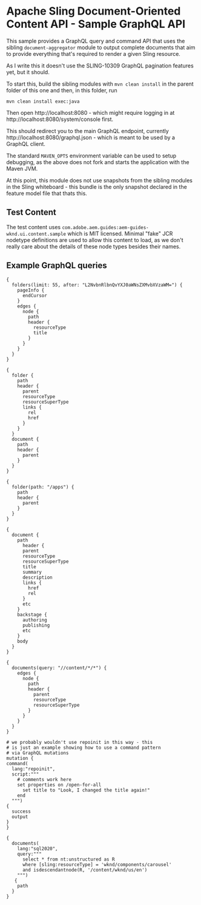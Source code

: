 # Apache Sling Document-Oriented Content API - Sample GraphQL API

This sample provides a GraphQL query and command API that uses the sibling `document-aggregator` module
to output complete documents that aim to provide everything that's required to render a given Sling resource.

As I write this it doesn't use the SLING-10309 GraphQL pagination features yet, but it should.

To start this, build the sibling modules with `mvn clean install` in the parent folder
of this one and then, in this folder, run

    mvn clean install exec:java

Then open http://localhost:8080 - which might require logging in
at http://localhost:8080/system/console first.

This should redirect you to the main GraphQL endpoint, currently 
http://localhost:8080/graphql.json - which is meant to be used by a GraphQL client.

The standard `MAVEN_OPTS` environment variable can be used to setup
debugging, as the above does not fork and starts the application with
the Maven JVM.

At this point, this module does not use snapshots from the sibling modules
in the Sling whiteboard - this bundle is the only snapshot declared in the
feature model file that thats this. 

## Test Content

The test content uses `com.adobe.aem.guides:aem-guides-wknd.ui.content.sample` which is MIT
licensed. Minimal "fake" JCR nodetype definitions are used to allow this content to load, as
we don't really care about the details of these node types besides their names.

## Example GraphQL queries

    {
      folders(limit: 55, after: "L2NvbnRlbnQvYXJ0aWNsZXMvbXVzaWM=") {
        pageInfo {
          endCursor
        }
        edges {
          node {
            path
            header {
              resourceType
              title
            }
          }
        }
      }
    }

    {
      folder {
        path
        header {
          parent
          resourceType
          resourceSuperType
          links {
            rel
            href
          }
        }
      }
      document {
        path
        header {
          parent
        }
      }
    }

    {
      folder(path: "/apps") {
        path
        header {
          parent
        }
      }
    }

    {
      document {
        path
          header {
          parent
          resourceType
          resourceSuperType
          title
          summary
          description
          links {
            href
            rel
          }
          etc
        }
        backstage {
          authoring
          publishing
          etc
        }
        body
      }
    }

    {
      documents(query: "//content/*/*") {
        edges {
          node {
            path
            header {
              parent
              resourceType 
              resourceSuperType 
            }
          }
        }
      }
    }

    # we probably wouldn't use repoinit in this way - this
    # is just an example showing how to use a command pattern
    # via GraphQL mutations
    mutation {
    command(
      lang:"repoinit",
      script:"""
        # comments work here
        set properties on /open-for-all
          set title to "Look, I changed the title again!"
        end
      """)
    {
      success
      output
    }
    }

    {
      documents(
        lang:"sql2020",
        query:"""
          select * from nt:unstructured as R
          where [sling:resourceType] = 'wknd/components/carousel'
          and isdescendantnode(R, '/content/wknd/us/en')
        """) 
       {
        path
      }
    }
